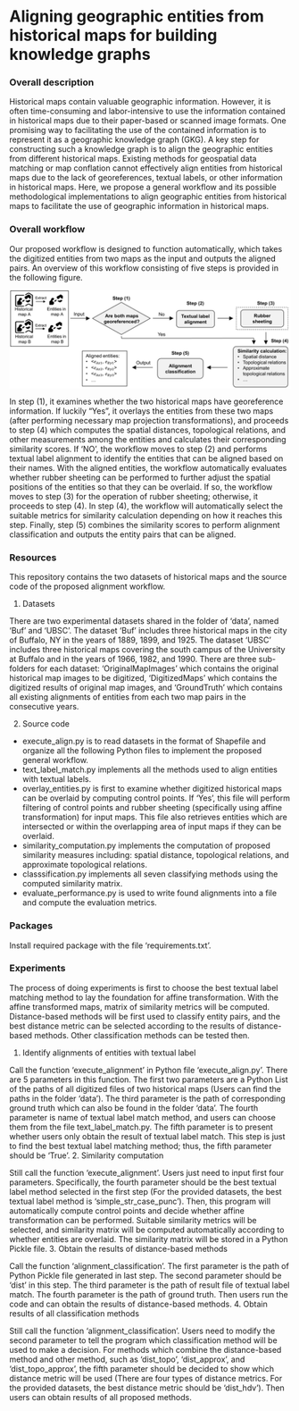 # Aligning geographic entities from historical maps for building knowledge graphs

### Overall description

Historical maps contain valuable geographic information. However, it is often time-consuming and labor-intensive to use the information contained in historical maps due to their paper-based or scanned image formats. One promising way to facilitating the use of the contained information is to represent it as a geographic knowledge graph (GKG). A key step for constructing such a knowledge graph is to align the geographic entities from different historical maps. Existing methods for geospatial data matching or map conflation cannot effectively align entities from historical maps due to the lack of georeferences, textual labels, or other information in historical maps. Here, we propose a general workflow and its possible methodological implementations to align geographic entities from historical maps to facilitate the use of geographic information in historical maps.

### Overall workflow

Our proposed workflow is designed to function automatically, which takes the digitized entities from two maps as the input and outputs the aligned pairs. An overview of this workflow consisting of five steps is provided in the following figure.
<p align="center">
<img align="center" src="figure/Overflow.png" width="600" />
</p>
In step (1), it examines whether the two historical maps have georeference information. If luckily “Yes”, it overlays the entities from these two maps (after performing necessary map projection transformations), and proceeds to step (4) which computes the spatial distances, topological relations, and other measurements among the entities and calculates their corresponding similarity scores. If ‘NO’, the workflow moves to step (2) and performs textual label alignment to identify the entities that can be aligned based on their names. With the aligned entities, the workflow automatically evaluates whether rubber sheeting can be performed to further adjust the spatial positions of the entities so that they can be overlaid. If so, the workflow moves to step (3) for the operation of rubber sheeting; otherwise, it proceeds to step (4). In step (4), the workflow will automatically select the suitable metrics for similarity calculation depending on how it reaches this step. Finally, step (5) combines the similarity scores to perform alignment classification and outputs the entity pairs that can be aligned.

### Resources

This repository contains the two datasets of historical maps and the source code of the proposed alignment workflow.

1. Datasets

There are two experimental datasets shared in the folder of ‘data’, named ‘Buf’ and ‘UBSC’. The dataset ‘Buf’ includes three historical maps in the city of Buffalo, NY in the years of 1889, 1899, and 1925. The dataset ‘UBSC’ includes three historical maps covering the south campus of the University at Buffalo and in the years of 1966, 1982, and 1990. There are three sub-folders for each dataset: ‘OriginalMapImages’ which contains the original historical map images to be digitized, ‘DigitizedMaps’ which contains the digitized results of original map images, and ‘GroundTruth’ which contains all existing alignments of entities from each two map pairs in the consecutive years. 

2. Source code
* execute_align.py is to read datasets in the format of Shapefile and organize all the following Python files to implement the proposed general workflow.  
* text_label_match.py implements all the methods used to align entities with textual labels.
* overlay_entities.py is first to examine whether digitized historical maps can be overlaid by computing control points. If ‘Yes’, this file will perform filtering of control points and rubber sheeting (specifically using affine transformation) for input maps. This file also retrieves entities which are intersected or within the overlapping area of input maps if they can be overlaid.  
* similarity_computation.py implements the computation of proposed similarity measures including: spatial distance, topological relations, and approximate topological relations.
* classsification.py implements all seven classifying methods using the computed similarity matrix.
* evaluate_performance.py is used to write found alignments into a file and compute the evaluation metrics.

### Packages

Install required package with the file ‘requirements.txt’.

### Experiments

The process of doing experiments is first to choose the best textual label matching method to lay the foundation for affine transformation. With the affine transformed maps, matrix of similarity metrics will be computed. Distance-based methods will be first used to classify entity pairs, and the best distance metric can be selected according to the results of distance-based methods. Other classification methods can be tested then.
1. Identify alignments of entities with textual label

Call the function ‘execute_alignment’ in Python file ‘execute_align.py’. There are 5 parameters in this function. The first two parameters are a Python List of the paths of all digitized files of two historical maps (Users can find the paths in the folder ‘data’). The third parameter is the path of corresponding ground truth which can also be found in the folder ‘data’. The fourth parameter is name of textual label match method, and users can choose them from the file text_label_match.py. The fifth parameter is to present whether users only obtain the result of textual label match. This step is just to find the best textual label matching method; thus, the fifth parameter should be ‘True’.
2. Similarity computation

Still call the function ‘execute_alignment’. Users just need to input first four parameters. Specifically, the fourth parameter should be the best textual label method selected in the first step (For the provided datasets, the best textual label method is ‘simple_str_case_punc’).  Then, this program will automatically compute control points and decide whether affine transformation can be performed. Suitable similarity metrics will be selected, and similarity matrix will be computed automatically according to whether entities are overlaid. The similarity matrix will be stored in a Python Pickle file.
3. Obtain the results of distance-based methods

Call the function ‘alignment_classification’. The first parameter is the path of Python Pickle file generated in last step. The second parameter should be ‘dist’ in this step. The third parameter is the path of result file of textual label match. The fourth parameter is the path of ground truth. Then users run the code and can obtain the results of distance-based methods.
4. Obtain results of all classification methods

Still call the function ‘alignment_classification’. Users need to modify the second parameter to tell the program which classification method will be used to make a decision. For methods which combine the distance-based method and other method, such as ‘dist_topo’, ‘dist_approx’, and ‘dist_topo_approx’, the fifth parameter should be decided to show which distance metric will be used (There are four types of distance metrics. For the provided datasets, the best distance metric should be ‘dist_hdv’). Then users can obtain results of all proposed methods.
